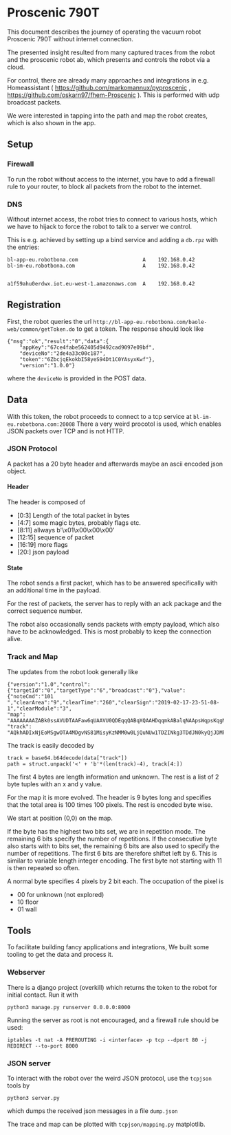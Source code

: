# Proscenic 790T

This document describes the journey of operating the vacuum robot Proscenic 790T without internet connection.

The presented insight resulted from many captured traces from the robot and the proscenic robot ab, which presents and controls the robot via a cloud.

For control, there are already many approaches and integrations in e.g. Homeassistant ( https://github.com/markomannux/pyproscenic , https://github.com/oskarn97/fhem-Proscenic ). This is performed with udp broadcast packets.

We were interested in tapping into the path and map the robot creates, which is also shown in the app.

## Setup


### Firewall

To run the robot without access to the internet, you have to add a firewall rule to your router, to block all packets from the robot to the internet.

### DNS

Without internet access, the robot tries to connect to various hosts, which we have to hijack to force the robot to talk to a server we control.

This is e.g. achieved by setting up a bind service and adding a `db.rpz` with the entries:
```
bl-app-eu.robotbona.com                     A    192.168.0.42
bl-im-eu.robotbona.com                      A    192.168.0.42


a1f59ahu0erdwx.iot.eu-west-1.amazonaws.com  A    192.168.0.42
```

## Registration

First, the robot queries the url
`http://bl-app-eu.robotbona.com/baole-web/common/getToken.do` to get a token. The response should look like
```
{"msg":"ok","result":"0","data":{
    "appKey":"67ce4fabe562405d9492cad9097e09bf",
    "deviceNo":"2de4a33c00c187",
    "token":"6ZbcjqEkokbI58yeS94Dt1C0YAsyxKwf"},
    "version":"1.0.0"}
```
where the `deviceNo` is provided in the POST data.

## Data

With this token, the robot proceeds to connect to a tcp service at `bl-im-eu.robotbona.com:20008`
There a very weird procotol is used, which enables JSON packets over TCP and is not HTTP.

### JSON Protocol

A packet has a 20 byte header and afterwards maybe an ascii encoded json object.

#### Header

The header is composed of
- \[0:3\] Length of the total packet in bytes
- \[4:7\] some magic bytes, probably flags etc.
- \[8:11\] allways b'\x01\x00\x00\x00'
- \[12:15\] sequence of packet
- \[16:19\] more flags
- \[20:\] json payload

#### State

The robot sends a first packet, which has to be answered specifically with an additional time in the payload.

For the rest of packets, the server has to reply with an ack package and the correct sequence number.

The robot also occasionally sends packets with empty payload, which also have to be acknowledged. This is most probably to keep the connection alive.

### Track and Map

The updates from the robot look generally like
```
{"version":"1.0","control":{"targetId":"0","targetType":"6","broadcast":"0"},"value":{"noteCmd":"101
","clearArea":"9","clearTime":"260","clearSign":"2019-02-17-23-51-08-1","clearModule":"3",
"map":
"AAAAAAAAZABk0ssAVUDTAAFaw6qUAAVU0QDEqqQABqXQAAHDqqmkABalqNAApsWqpsKqgM8AAsiqkM8ACprHqpDQAArHqpDQACrFqpmqkNQAFVqhqpDWAAFVUND4AA==",
"track":
"AQkhADIxNjEoMSgwOTA4MDgvNS81MisyKzNMM0w0LjQuNUw1TDZINkg3TDdJN0kyQjJDMkMxRjFFMUUwQzBEMEQ2PjZENg=="}}
```

The track is easily decoded by
```
track = base64.b64decode(data["track"])
path = struct.unpack('<' + 'b'*(len(track)-4), track[4:])
```
The first 4 bytes are length information and unknown. The rest is a list of 2 byte tuples with an x and y value.

For the map it is more evolved.
The header is 9 bytes long and specifies that the total area is 100 times 100 pixels. The rest is encoded byte wise.

We start at position (0,0) on the map.

If the byte has the highest two bits set, we are in repetition mode. The remaining 6 bits specify the number of repetitions. If the consecutive byte also starts with to bits set, the remaining 6 bits are also used to specify the number of repetitions. The first 6 bits are therefore shiftet left by 6. This is similar to variable length integer encoding.
The first byte not starting with 11 is then repeated so often.

A normal byte specifies 4 pixels by 2 bit each.
The occupation of the pixel is
- 00 for unknown (not explored)
- 10 floor
- 01 wall

## Tools

To facilitate building fancy applications and integrations, We built some tooling to get the data and process it.

### Webserver
There is a django project (overkill) which returns the token to the robot for initial contact.
Run it with
```
python3 manage.py runserver 0.0.0.0:8000
```

Running the server as root is not encouraged, and a firewall rule should be used:
```
iptables -t nat -A PREROUTING -i <interface> -p tcp --dport 80 -j REDIRECT --to-port 8000
```

### JSON server

To interact with the robot over the weird JSON protocol, use the `tcpjson` tools by
```
python3 server.py
```
which dumps the received json messages in a file `dump.json`

The trace and map can be plotted with `tcpjson/mapping.py` matplotlib.